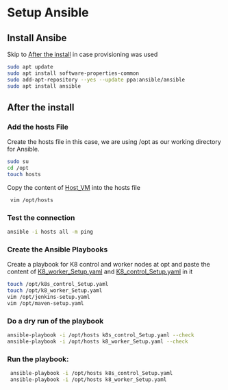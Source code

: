 

# Setup Ansible

## Install Ansibe
Skip to [After the install](#After-the-install) in case provisioning was used
   ```sh 
   sudo apt update
   sudo apt install software-properties-common
   sudo add-apt-repository --yes --update ppa:ansible/ansible
   sudo apt install ansible
   ```

## After the install 
### Add the hosts File 
Create the hosts file 
in this case, we are using /opt as our working directory for Ansible. 
   ```sh
   sudo su
   cd /opt
   touch hosts
  ```
Copy the content of [Host_VM](/Ansible/Host_VM) into the hosts file
  ```sh
   vim /opt/hosts
   ```

### Test the connection 
   ```sh
   ansible -i hosts all -m ping 
   ```

### Create the Ansible Playbooks
Create a playbook for K8 control and worker nodes at opt and paste the content of 
[K8_worker_Setup.yaml](/Ansible/K8_worker_Setup.yaml) and [K8_control_Setup.yaml](/Ansible/k8s_control_Setup.yaml) in it
   ```sh
  touch /opt/k8s_control_Setup.yaml
  touch /opt/k8_worker_Setup.yaml
   vim /opt/jenkins-setup.yaml
   vim /opt/maven-setup.yaml
   ```

### Do a dry run of the playbook
   ```sh
   ansible-playbook -i /opt/hosts k8s_control_Setup.yaml --check 
   ansible-playbook -i /opt/hosts k8_worker_Setup.yaml --check
   ```

### Run the playbook:
  ```sh
   ansible-playbook -i /opt/hosts k8s_control_Setup.yaml
   ansible-playbook -i /opt/hosts k8_worker_Setup.yaml
  ```

